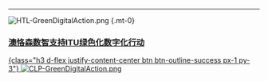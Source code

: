 
---

<div class="d-flex justify-content-center flex-row"><div class="m-3">

![HTL-GreenDigitalAction.png](HTL-GreenDigitalAction.png)
{.mt-0}
</div><div class="m-0">

<a href="https://oxon8.netlify.app/post/2023-12-09-itu-cop28-outcomes" class=" h1 text-center">

###  澳恪森数智支持ITU绿色化数字化行动
{class="h3 d-flex justify-content-center btn btn-outline-success px-1 py-3"}
![CLP-GreenDigitalAction.png](CLP-GreenDigitalAction.png)</a></div></div>